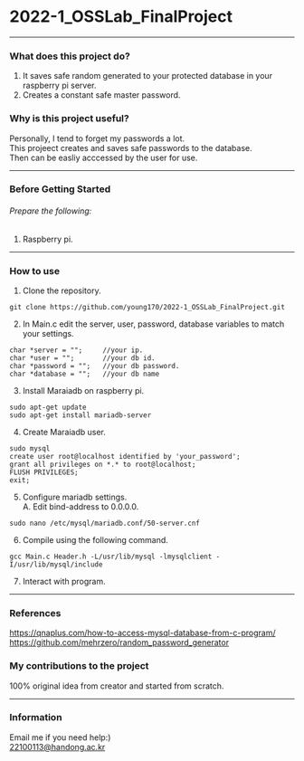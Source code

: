 # 2022-1_OSSLab_FinalProject

---

### What does this project do?
1. It saves safe random generated to your protected database in your raspberry pi server.  
2. Creates a constant safe master password.  

### Why is this project useful?
Personally, I tend to forget my passwords a lot.  
This projeect creates and saves safe passwords to the database.  
Then can be easliy acccessed by the user for use.  

---

### Before Getting Started
###### Prepare the following:
1. Raspberry pi.
---

### How to use
1. Clone the repository.
```
git clone https://github.com/young170/2022-1_OSSLab_FinalProject.git
```
2. In Main.c edit the server, user, password, database variables to match your settings.
```
char *server = "";     //your ip.
char *user = "";       //your db id.
char *password = "";   //your db password.
char *database = "";   //your db name
```
3. Install Maraiadb on raspberry pi.
```
sudo apt-get update
sudo apt-get install mariadb-server
```
4. Create Maraiadb user.
```
sudo mysql
create user root@localhost identified by 'your_password';
grant all privileges on *.* to root@localhost;
FLUSH PRIVILEGES;
exit;
```
5. Configure mariadb settings.  
  A. Edit bind-address to 0.0.0.0. 
```
sudo nano /etc/mysql/mariadb.conf/50-server.cnf
```
6. Compile using the following command.
```
gcc Main.c Header.h -L/usr/lib/mysql -lmysqlclient -I/usr/lib/mysql/include
```
7. Interact with program.

---

### References
<https://qnaplus.com/how-to-access-mysql-database-from-c-program/>  
<https://github.com/mehrzero/random_password_generator>

### My contributions to the project  
100% original idea from creator and started from scratch. 

---

### Information
Email me if you need help:)  
22100113@handong.ac.kr
